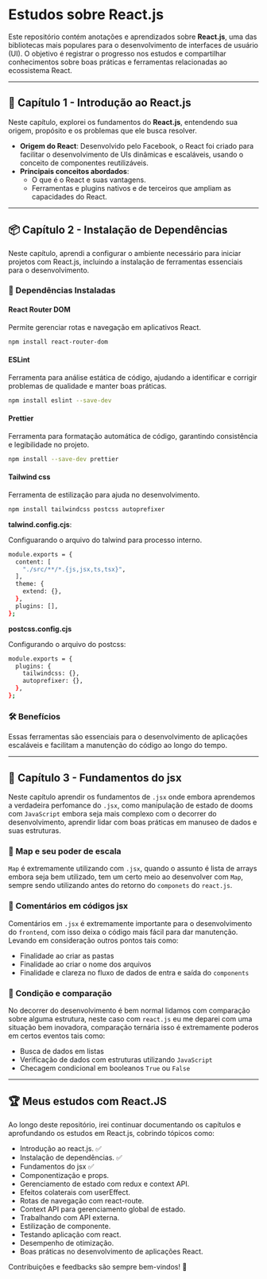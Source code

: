 # Estudos sobre React.js  

Este repositório contém anotações e aprendizados sobre **React.js**, uma das bibliotecas mais populares para o desenvolvimento de interfaces de usuário (UI). O objetivo é registrar o progresso nos estudos e compartilhar conhecimentos sobre boas práticas e ferramentas relacionadas ao ecossistema React.  

---

## 📖 Capítulo 1 - Introdução ao React.js  

Neste capítulo, explorei os fundamentos do **React.js**, entendendo sua origem, propósito e os problemas que ele busca resolver.  

- **Origem do React**: Desenvolvido pelo Facebook, o React foi criado para facilitar o desenvolvimento de UIs dinâmicas e escaláveis, usando o conceito de componentes reutilizáveis.  
- **Principais conceitos abordados**:
  - O que é o React e suas vantagens.
  - Ferramentas e plugins nativos e de terceiros que ampliam as capacidades do React.  

---

## 📦 Capítulo 2 - Instalação de Dependências  

Neste capítulo, aprendi a configurar o ambiente necessário para iniciar projetos com React.js, incluindo a instalação de ferramentas essenciais para o desenvolvimento.  

### 🔧 Dependências Instaladas  

#### **React Router DOM**  
Permite gerenciar rotas e navegação em aplicativos React.  
```bash
npm install react-router-dom
```

#### **ESLint**  
Ferramenta para análise estática de código, ajudando a identificar e corrigir problemas de qualidade e manter boas práticas.  
```bash
npm install eslint --save-dev
```

#### **Prettier**  
Ferramenta para formatação automática de código, garantindo consistência e legibilidade no projeto.  
```bash
npm install --save-dev prettier
```
#### **Tailwind css**
Ferramenta de estilização para ajuda no desenvolvimento.

```bash
npm install tailwindcss postcss autoprefixer
```
**talwind.config.cjs**:

Configuarando o arquivo do talwind para processo interno.
```bash
module.exports = {
  content: [
    "./src/**/*.{js,jsx,ts,tsx}",
  ],
  theme: {
    extend: {},
  },
  plugins: [],
};
```

**postcss.config.cjs**

Configurando o arquivo do postcss:
```bash
module.exports = {
  plugins: {
    tailwindcss: {},
    autoprefixer: {},
  },
};
```



### 🛠️ Benefícios  
Essas ferramentas são essenciais para o desenvolvimento de aplicações escaláveis e facilitam a manutenção do código ao longo do tempo.  

---

## 📖 Capítulo 3 - Fundamentos do jsx
Neste capítulo aprendir os fundamentos de `.jsx` onde embora aprendemos a verdadeira perfomance do `.jsx`, como manipulação de estado de dooms com `JavaScript` embora seja mais complexo com o decorrer do desenvolvimento, aprendir lidar com boas práticas em manuseo de dados e suas estruturas.

### 📒 Map e seu poder de escala
`Map` é extremamente utilizando com `.jsx`, quando o assunto é lista de arrays embora seja bem utilizado, tem um certo meio ao desenvolver com `Map`, sempre sendo utilizando antes do retorno do `componets` do `react.js`.

### 📒 Comentários em códigos jsx
Comentários em `.jsx` é extremamente importante para o desenvolvimento do `frontend`, com isso deixa o código mais fácil para dar manutenção. Levando em consideração outros pontos tais como:

- Finalidade ao criar as pastas
- Finalidade ao criar o nome dos arquivos
- Finalidade e clareza no fluxo de dados de entra e saída do `components`

### 📒 Condição e comparação

No decorrer do desenvolvimento é bem normal lidamos com comparação sobre alguma estrutura, neste caso com `react.js` eu me deparei com uma situação bem inovadora, comparação ternária isso é extremamente poderos em certos eventos tais como:

 - Busca de dados em listas
 - Verificação de dados com estruturas utilizando `JavaScript`
 - Checagem condicional em booleanos `True` ou `False`


---



## 🏆 Meus estudos com React.JS
Ao longo deste repositório, irei continuar documentando os capítulos e aprofundando os estudos em React.js, cobrindo tópicos como:
- Introdução ao react.js. ✅
- Instalação de dependências. ✅
- Fundamentos do jsx ✅
- Componentização e props.
- Gerenciamento de estado com redux e context API.
- Efeitos colaterais com userEffect.
- Rotas de navegação com react-route.
- Context API para gerenciamento global de estado.
- Trabalhando com API externa.
- Estilização de componente.
- Testando aplicação com react.
- Desempenho de otimização.
- Boas práticas no desenvolvimento de aplicações React.  

Contribuições e feedbacks são sempre bem-vindos! 🚀  

